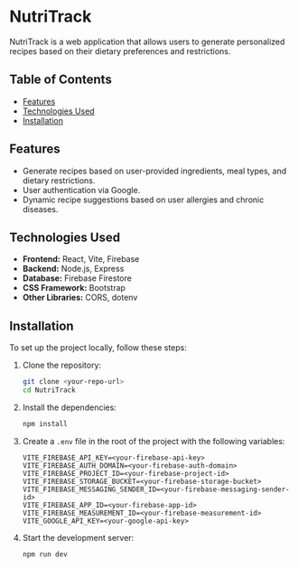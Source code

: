 
# NutriTrack

NutriTrack is a web application that allows users to generate personalized recipes based on their dietary preferences and restrictions.

## Table of Contents

- [Features](#features)
- [Technologies Used](#technologies-used)
- [Installation](#installation)


## Features

- Generate recipes based on user-provided ingredients, meal types, and dietary restrictions.
- User authentication via Google.
- Dynamic recipe suggestions based on user allergies and chronic diseases.

## Technologies Used

- **Frontend:** React, Vite, Firebase
- **Backend:** Node.js, Express
- **Database:** Firebase Firestore
- **CSS Framework:** Bootstrap
- **Other Libraries:** CORS, dotenv

## Installation

To set up the project locally, follow these steps:

1. Clone the repository:
   ```bash
   git clone <your-repo-url>
   cd NutriTrack
   ```

2. Install the dependencies:
   ```bash
   npm install
   ```

3. Create a `.env` file in the root of the project with the following variables:
   ```plaintext
   VITE_FIREBASE_API_KEY=<your-firebase-api-key>
   VITE_FIREBASE_AUTH_DOMAIN=<your-firebase-auth-domain>
   VITE_FIREBASE_PROJECT_ID=<your-firebase-project-id>
   VITE_FIREBASE_STORAGE_BUCKET=<your-firebase-storage-bucket>
   VITE_FIREBASE_MESSAGING_SENDER_ID=<your-firebase-messaging-sender-id>
   VITE_FIREBASE_APP_ID=<your-firebase-app-id>
   VITE_FIREBASE_MEASUREMENT_ID=<your-firebase-measurement-id>
   VITE_GOOGLE_API_KEY=<your-google-api-key>
   ```

4. Start the development server:
   ```bash
   npm run dev
   ```

